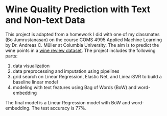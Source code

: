 # Wine Quality Prediction with Text and Non-text Data
This project is adapted from a homework I did with one of my classmates (Bo Jumrustanasan) on the course COMS 4995 Applied Machine Learning by Dr. Andreas C. Müller at Columbia University. The aim is to predict the wine points in a [wine review dataset](https://www.kaggle.com/zynicide/wine-reviews). The project includes the following parts:

1. data visualization
2. data preprocessing and imputation using pipelines
3. grid search on Linear Regression, Elastic Net, and LinearSVR to build a baseline linear model
4. modeling with text features using Bag of Words (BoW) and word-embedding

The final model is a Linear Regression model with BoW and word-embedding. The test accuracy is 77%.